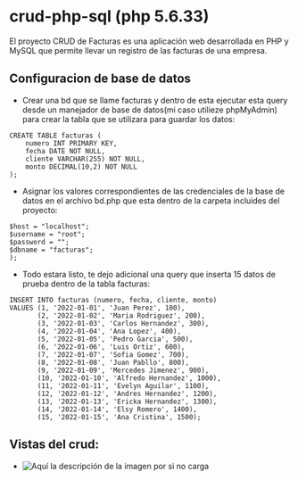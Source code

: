 # crud-php-sql (php 5.6.33)
El proyecto CRUD de Facturas es una aplicación web desarrollada en PHP y MySQL que permite llevar un registro de las facturas de una empresa.

## Configuracion de base de datos
- Crear una bd que se llame facturas y dentro de esta ejecutar esta query desde un manejador de base de datos(mi caso utilieze phpMyAdmin) para crear la tabla que se utilizara para guardar los datos:
```sql:
CREATE TABLE facturas (
    numero INT PRIMARY KEY,
    fecha DATE NOT NULL,
    cliente VARCHAR(255) NOT NULL,
    monto DECIMAL(10,2) NOT NULL
);
```

- Asignar los valores correspondientes de las credenciales de la base de datos en el archivo bd.php que esta dentro de la carpeta incluides del proyecto:
```php:
$host = "localhost";
$username = "root";
$password = "";
$dbname = "facturas";
);
```

- Todo estara listo, te dejo adicional una query que inserta 15 datos de prueba dentro de la tabla facturas:
```sql:
INSERT INTO facturas (numero, fecha, cliente, monto)
VALUES (1, '2022-01-01', 'Juan Perez', 100), 
       (2, '2022-01-02', 'Maria Rodriguez', 200),
       (3, '2022-01-03', 'Carlos Hernandez', 300),
       (4, '2022-01-04', 'Ana Lopez', 400),
       (5, '2022-01-05', 'Pedro Garcia', 500),
       (6, '2022-01-06', 'Luis Ortiz', 600),
       (7, '2022-01-07', 'Sofia Gomez', 700),
       (8, '2022-01-08', 'Juan Pabllo', 800),
       (9, '2022-01-09', 'Mercedes Jimenez', 900),
       (10, '2022-01-10', 'Alfredo Hernandez', 1000),
       (11, '2022-01-11', 'Evelyn Aguilar', 1100),
       (12, '2022-01-12', 'Andres Hernandez', 1200),
       (13, '2022-01-13', 'Ericka Hernandez', 1300),
       (14, '2022-01-14', 'Elsy Romero', 1400),
       (15, '2022-01-15', 'Ana Cristina', 1500);
```

## Vistas del crud:

- ![Aquí la descripción de la imagen por si no carga](https://raw.githubusercontent.com/parzibyte/WaterPy/master/assets/ImagenV1.png)
